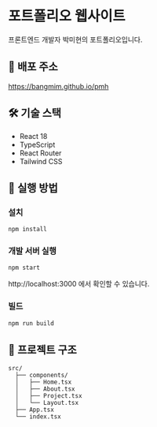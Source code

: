 # 포트폴리오 웹사이트

프론트엔드 개발자 박미현의 포트폴리오입니다.

## 🔗 배포 주소

https://bangmim.github.io/pmh

## 🛠️ 기술 스택

-   React 18
-   TypeScript
-   React Router
-   Tailwind CSS

## 🚀 실행 방법

### 설치

```bash
npm install
```

### 개발 서버 실행

```bash
npm start
```

http://localhost:3000 에서 확인할 수 있습니다.

### 빌드

```bash
npm run build
```

## 📂 프로젝트 구조

```
src/
  ├── components/
  │   ├── Home.tsx
  │   ├── About.tsx
  │   ├── Project.tsx
  │   └── Layout.tsx
  ├── App.tsx
  └── index.tsx
```
